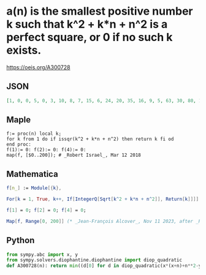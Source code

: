 # a\(n\) is the smallest positive number k such that k^2 \+ k\*n \+ n^2 is a perfect square, or 0 if no such k exists\.
https://oeis.org/A300728
## JSON
```JSON
[1, 0, 0, 5, 0, 3, 10, 8, 7, 15, 6, 24, 20, 35, 16, 9, 5, 63, 30, 80, 12, 24, 48, 120, 11, 15, 70, 45, 32, 195, 18, 224, 10, 7, 126, 13, 60, 323, 160, 16, 24, 399, 48, 440, 96, 27, 240, 528, 15, 56, 30, 40, 140, 675, 90, 33, 9, 55, 390, 840, 36, 899, 448, 17, 20, 39, 14, 1088, 252, 91, 26, 1224, 33, 1295, 646, 45]
```
## Maple
```Maple
f:= proc(n) local k;
for k from 1 do if issqr(k^2 + k*n + n^2) then return k fi od
end proc:
f(1):= 0: f(2):= 0: f(4):= 0:
map(f, [$0..200]); # _Robert Israel_, Mar 12 2018
```
## Mathematica
```Mathematica
f[n_] := Module[{k},
```
```Mathematica
For[k = 1, True, k++, If[IntegerQ[Sqrt[k^2 + k*n + n^2]], Return[k]]]];
```
```Mathematica
f[1] = 0; f[2] = 0; f[4] = 0;
```
```Mathematica
Map[f, Range[0, 200]] (* _Jean-François Alcover_, Nov 11 2023, after _Robert Israel_ *)
```
## Python
```Python
from sympy.abc import x, y
from sympy.solvers.diophantine.diophantine import diop_quadratic
def A300728(n): return min((d[0] for d in diop_quadratic(x*(x+n)+n**2-y**2) if d[0]>0), default=0) if n else 1 # _Chai Wah Wu_, Nov 11 2023
```
